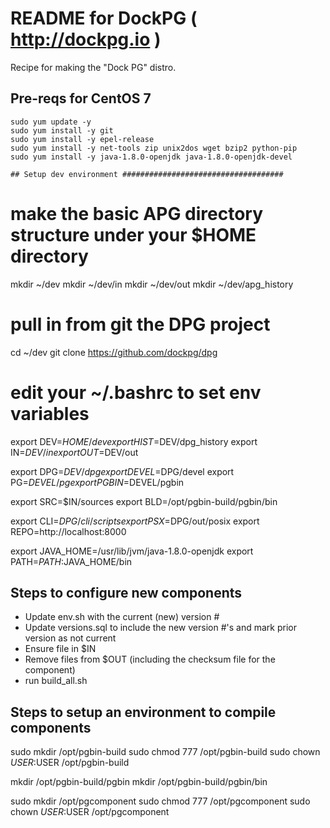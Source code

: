 # README for DockPG ( http://dockpg.io ) #

Recipe for making the "Dock PG" distro.

## Pre-reqs for CentOS 7 #####################################
```
sudo yum update -y
sudo yum install -y git 
sudo yum install -y epel-release
sudo yum install -y net-tools zip unix2dos wget bzip2 python-pip
sudo yum install -y java-1.8.0-openjdk java-1.8.0-openjdk-devel

## Setup dev environment ####################################
```
# make the basic APG directory structure under your $HOME directory
mkdir ~/dev
mkdir ~/dev/in
mkdir ~/dev/out
mkdir ~/dev/apg_history

# pull in from git the DPG project
cd ~/dev
git clone https://github.com/dockpg/dpg

# edit your ~/.bashrc to set env variables
export DEV=$HOME/dev
export HIST=$DEV/dpg_history
export IN=$DEV/in
export OUT=$DEV/out

export DPG=$DEV/dpg
export DEVEL=$DPG/devel
export PG=$DEVEL/pg
export PGBIN=$DEVEL/pgbin

export SRC=$IN/sources
export BLD=/opt/pgbin-build/pgbin/bin

export CLI=$DPG/cli/scripts
export PSX=$DPG/out/posix
export REPO=http://localhost:8000

export JAVA_HOME=/usr/lib/jvm/java-1.8.0-openjdk
export PATH=$PATH:$JAVA_HOME/bin

## Steps to configure new components ######################################

* Update env.sh with the current (new) version #
* Update versions.sql to include the new version #'s and mark prior version as not current
* Ensure file in $IN
* Remove files from $OUT (including the checksum file for the component)
* run build_all.sh

## Steps to setup an environment to compile components ###############
sudo mkdir /opt/pgbin-build
sudo chmod 777 /opt/pgbin-build
sudo chown $USER:$USER /opt/pgbin-build

mkdir /opt/pgbin-build/pgbin
mkdir /opt/pgbin-build/pgbin/bin

sudo mkdir /opt/pgcomponent
sudo chmod 777 /opt/pgcomponent
sudo chown $USER:$USER /opt/pgcomponent
```

